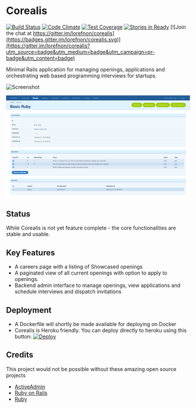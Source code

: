 # Corealis

[![Build Status](https://travis-ci.org/lorefnon/corealis.svg?branch=master)](https://travis-ci.org/lorefnon/corealis) [![Code Climate](https://codeclimate.com/github/lorefnon/corealis/badges/gpa.svg)](https://codeclimate.com/github/lorefnon/corealis) [![Test Coverage](https://codeclimate.com/github/lorefnon/corealis/badges/coverage.svg)](https://codeclimate.com/github/lorefnon/corealis/coverage) [![Stories in Ready](https://badge.waffle.io/lorefnon/corealis.png?label=ready&title=Ready)](https://waffle.io/lorefnon/corealis) [![Join the chat at https://gitter.im/lorefnon/corealis](https://badges.gitter.im/lorefnon/corealis.svg)](https://gitter.im/lorefnon/corealis?utm_source=badge&utm_medium=badge&utm_campaign=pr-badge&utm_content=badge)

Minimal Rails application for managing openings, applications and orchestrating web based programming interviews for startups.

![Screenshot](https://raw.githubusercontent.com/lorefnon/corealis/master/docs/home_screenshot.png)

![Screenshot](https://raw.githubusercontent.com/lorefnon/corealis/master/docs/corealis_quiz_mgmt_screenshot.png)

## Status

While Corealis is not yet feature complete - the core functionalities are stable and usable.

## Key Features

- A careers page with a listing of Showcased openings
- A paginated view of all current openings with option to apply to openings.
- Backend admin interface to manage openings, view applications and schedule interviews and dispatch invitations

## Deployment

- A Dockerfile will shortly be made available for deploying on Docker
- Corealis is Heroku friendly. You can deploy directly to heroku using this button:
  [![Deploy](https://www.herokucdn.com/deploy/button.svg)](https://heroku.com/deploy)

## Credits

This project would not be possible without these amazing open source projects

- [ActiveAdmin](https://github.com/activeadmin/activeadmin)
- [Ruby on Rails](https://github.com/rails/rails)
- [Ruby](https://github.com/ruby/ruby)
